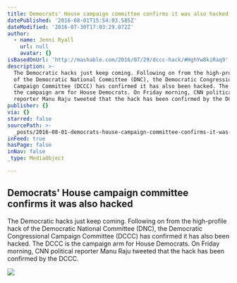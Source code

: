 ```yaml
---
title: Democrats' House campaign committee confirms it was also hacked
datePublished: '2016-08-01T15:54:03.585Z'
dateModified: '2016-07-30T17:03:29.072Z'
author:
  - name: Jenni Ryall
    url: null
    avatar: {}
isBasedOnUrl: 'http://mashable.com/2016/07/29/dccc-hack/#HghYw8kiRaq9'
description: >-
  The Democratic hacks just keep coming. Following on from the high-profile hack
  of the Democratic National Committee (DNC), the Democratic Congressional
  Campaign Committee (DCCC) has confirmed it has also been hacked. The DCCC is
  the campaign arm for House Democrats. On Friday morning, CNN political
  reporter Manu Raju tweeted that the hack has been confirmed by the DCCC.
publisher: {}
via: {}
starred: false
sourcePath: >-
  _posts/2016-08-01-democrats-house-campaign-committee-confirms-it-was-also-hac.md
inFeed: true
hasPage: false
inNav: false
_type: MediaObject

---
```

<article style=""><h1>Democrats' House campaign committee confirms it was also hacked</h1><p>The Democratic hacks just keep coming. Following on from the high-profile hack of the Democratic National Committee (DNC), the Democratic Congressional Campaign Committee (DCCC) has confirmed it has also been hacked. The DCCC is the campaign arm for House Democrats. On Friday morning, CNN political reporter Manu Raju tweeted that the hack has been confirmed by the DCCC.</p><img src="http://a.amz.mshcdn.com/media/ZgkyMDE2LzA3LzI5Lzg5L0dldHR5SW1hZ2VzNTMwNDA4NzYwLjE4YTgwLmpwZwpwCXRodW1iCTEyMDB4NjMwCmUJanBn/3d0a3a28/fdd/GettyImages-530408760.jpg" /></article>